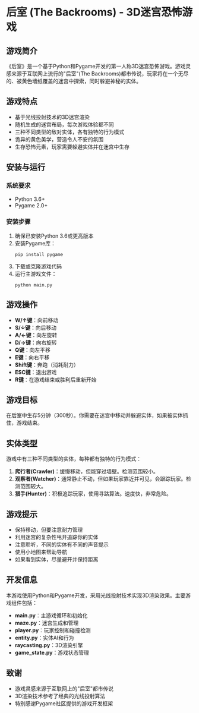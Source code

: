 # 后室 (The Backrooms) - 3D迷宫恐怖游戏

## 游戏简介

《后室》是一个基于Python和Pygame开发的第一人称3D迷宫恐怖游戏。游戏灵感来源于互联网上流行的"后室"(The Backrooms)都市传说，玩家将在一个无尽的、被黄色墙纸覆盖的迷宫中探索，同时躲避神秘的实体。

## 游戏特点

- 基于光线投射技术的3D迷宫渲染
- 随机生成的迷宫布局，每次游戏体验都不同
- 三种不同类型的敌对实体，各有独特的行为模式
- 诡异的黄色美学，营造令人不安的氛围
- 生存恐怖元素，玩家需要躲避实体并在迷宫中生存

## 安装与运行

### 系统要求

- Python 3.6+
- Pygame 2.0+

### 安装步骤

1. 确保已安装Python 3.6或更高版本
2. 安装Pygame库：
   ```
   pip install pygame
   ```
3. 下载或克隆游戏代码
4. 运行主游戏文件：
   ```
   python main.py
   ```

## 游戏操作

- **W/↑键**：向前移动
- **S/↓键**：向后移动
- **A/←键**：向左旋转
- **D/→键**：向右旋转
- **Q键**：向左平移
- **E键**：向右平移
- **Shift键**：奔跑（消耗耐力）
- **ESC键**：退出游戏
- **R键**：在游戏结束或胜利后重新开始

## 游戏目标

在后室中生存5分钟（300秒）。你需要在迷宫中移动并躲避实体，如果被实体抓住，游戏结束。

## 实体类型

游戏中有三种不同类型的实体，每种都有独特的行为模式：

1. **爬行者(Crawler)**：缓慢移动，但能穿过墙壁。检测范围较小。
2. **观察者(Watcher)**：通常静止不动，但如果玩家靠近并可见，会跟踪玩家。检测范围较大。
3. **猎手(Hunter)**：积极追踪玩家，使用寻路算法。速度快，非常危险。

## 游戏提示

- 保持移动，但要注意耐力管理
- 利用迷宫的复杂性甩开追踪你的实体
- 注意聆听，不同的实体有不同的声音提示
- 使用小地图来帮助导航
- 如果看到实体，尽量避开并保持距离

## 开发信息

本游戏使用Python和Pygame开发，采用光线投射技术实现3D渲染效果。主要游戏组件包括：

- **main.py**：主游戏循环和初始化
- **maze.py**：迷宫生成和管理
- **player.py**：玩家控制和碰撞检测
- **entity.py**：实体AI和行为
- **raycasting.py**：3D渲染引擎
- **game_state.py**：游戏状态管理

## 致谢

- 游戏灵感来源于互联网上的"后室"都市传说
- 3D渲染技术参考了经典的光线投射算法
- 特别感谢Pygame社区提供的游戏开发框架